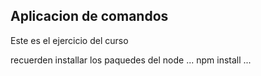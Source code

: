 ## Aplicacion de comandos

Este es el ejercicio del curso

recuerden installar los paquedes del node
...
npm install
...